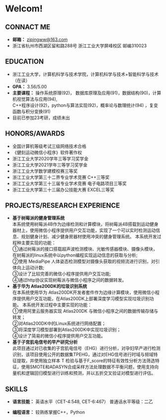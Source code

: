 # Welcom!
## CONNACT ME
- __邮箱：__ zipingww@163.com 
- 浙江省杭州市西湖区留和路288号 浙江工业大学屏峰校区 邮编310023



## EDUCATION
  - 浙江工业大学，计算机科学与技术学院，计算机科学与技术+智能科学与技术（在读）
  - __GPA：__ 3.56/5.00
  - __主要课程：__ 操作系统原理(92)， 数据库原理及应用(91)，数据结构(90)，计算机视觉算法与应用(94),  
      C++程序设计(92)，python与算法实现(92)，概率论与数理统计(94) ，复变函数与积分变换(91)
  - 目前已参加23考研，成绩未出
## HONORS/AWARDS
  - 全国计算机等级考试三级网络技术合格
  - 《健刻运动微信小程序》软件著作权
  - 浙江工业大学2020学年三等学习奖学金
  - 浙江工业大学2021学年三等学习奖学金
  - 浙江工业大学数学建模校赛三等奖
  - 浙江工业大学第三十二界专业学术竞赛 C++三等奖
  - 浙江工业大学第三十三届专业学术竞赛 电子电路项目三等奖
  - 浙江工业大学第三十三届办公技能大赛 EXCEL三等奖
## PROJECTS/RESEARCH EXPERIENCE
  - __基于树莓派的健身管理系统__   
    本系统使用树莓派4B作为边缘检测和计算模块，将树莓派4B搭载到运动健身器材上，使用微信小程序提供用户交互功能，实现了一个可以实时检测运动信息、规划健身计划、减少健身房器材使用冲突的健身管理系统。
    本系统开发过程种主要实现的功能：  
    ①通过树莓派的接口搭载超声波检测模块、光敏传感器模块、摄像头模块，在树莓派的linux系统中以python编程实现运动信息的获取与分析;  
    ②使用 MediaPipe 人体姿态检测模型对摄像头获取的视频流进行识别，对引体向上运动计数;   
    ③设计了比较完善的微信小程序提供用户交互功能;   
    ④通过http协议实现树莓派与微信小程序之间的数据转发。
  - __基于华为 Atlas200DK的垃圾识别系统__  
    在本系统使用华为 Atlas200DK开发者套件作为边缘计算模块，使用微信小程序提供用户交互功能，在Atlas200DK上部署深度学习模型实现垃圾识别功能。
    本系统开发过程中主要实现的功能：   
    ①使用阿里云服务器实现 Atlas200DK 与微信小程序之间的数据传输存储与转发；   
    ②对Atlas200DK中的Linux系统进行网络配置；   
    ③将深度学习模型部署到Atlas200DK中实现垃圾识别；   
    ④设计了简易的微信小程序提供用户交互功能。
  - __基于子宫肌电信号的早产研究分析__   
      此项目通过对已收集的子宫肌电信号（EHG）进行分析，对孕妇早产进行检测识别，该项目使用公开的数据集TPEHG，通过对EHG信号进行时域与频域特征提取，并使用独立样本 T 检验与基于F_score的特征有效性分析方法筛选特征，使用SMOTE和ADASYN合成采样方法处理数据不平衡问题，使用支持向量机和逻辑回归模型进行训练和预测，并以五折交叉验证对模型进行评估。
## SKILLS
  - __语言技能：__ 英语水平（CET-4:548, CET-6:467） 普通话水平等级：二乙

  - __编程语言：__ 较熟练掌握C++，Python

    